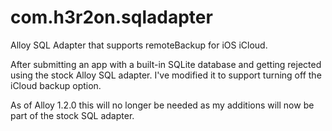 com.h3r2on.sqladapter
=====================

Alloy SQL Adapter that supports remoteBackup for iOS iCloud.

After submitting an app with a built-in SQLite database and getting rejected using the stock Alloy SQL adapter. I've modified it to support turning off the iCloud backup option.

As of Alloy 1.2.0 this will no longer be needed as my additions will now be part of the stock SQL adapter.
